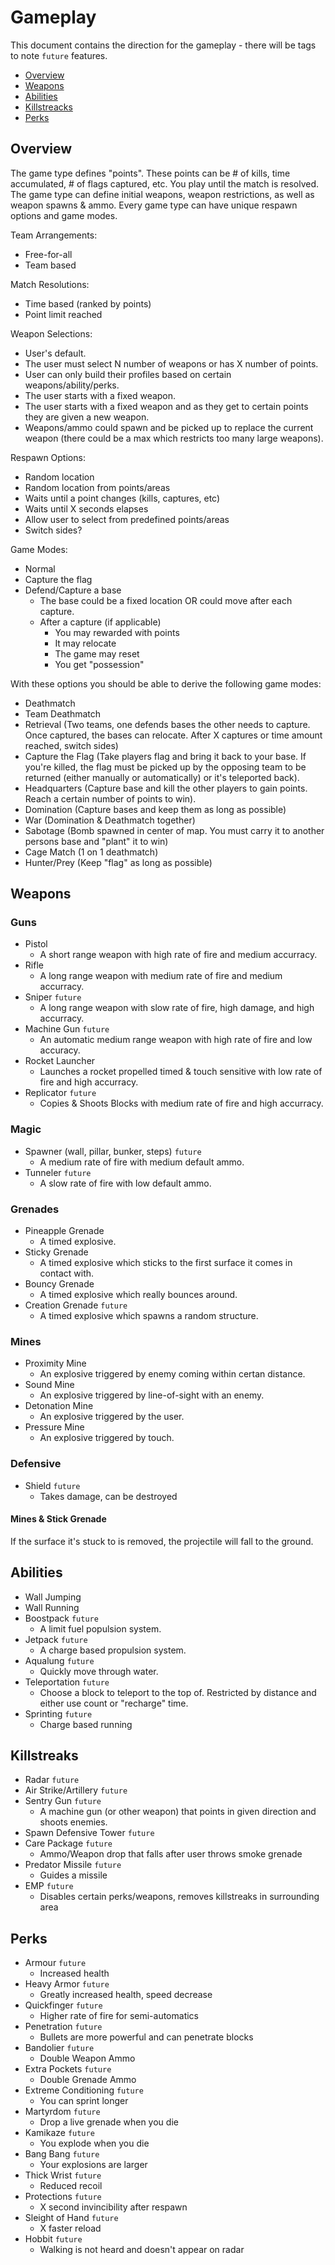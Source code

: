 # Gameplay

This document contains the direction for the gameplay - there will be tags to note `future` features.

- [Overview](#overview)
- [Weapons](#weapons)
- [Abilities](#abilities)
- [Killstreacks](#killstreaks)
- [Perks](#perks)

## Overview

The game type defines "points". These points can be # of kills, time accumulated, # of flags captured, etc. You play until the match is resolved. The game type can define initial weapons, weapon restrictions, as well as weapon spawns & ammo. Every game type can have unique respawn options and game modes.

Team Arrangements:
- Free-for-all
- Team based

Match Resolutions:
- Time based (ranked by points)
- Point limit reached

Weapon Selections:
- User's default.
- The user must select N number of weapons or has X number of points.
- User can only build their profiles based on certain weapons/ability/perks.
- The user starts with a fixed weapon.
- The user starts with a fixed weapon and as they get to certain points they are given a new weapon.
- Weapons/ammo could spawn and be picked up to replace the current weapon (there could be a max which restricts too many large weapons).

Respawn Options:
- Random location
- Random location from points/areas
- Waits until a point changes (kills, captures, etc)
- Waits until X seconds elapses
- Allow user to select from predefined points/areas
- Switch sides?

Game Modes:
- Normal
- Capture the flag
- Defend/Capture a base
  - The base could be a fixed location OR could move after each capture. 
  - After a capture (if applicable)
    - You may rewarded with points
    - It may relocate
    - The game may reset
    - You get "possession"

With these options you should be able to derive the following game modes:
- Deathmatch
- Team Deathmatch
- Retrieval (Two teams, one defends bases the other needs to capture. Once captured, the bases can relocate. After X captures or time amount reached, switch sides)
- Capture the Flag (Take players flag and bring it back to your base. If you're killed, the flag must be picked up by the opposing team to be returned (either manually or automatically) or it's teleported back).
- Headquarters (Capture base and kill the other players to gain points. Reach a certain number of points to win).
- Domination (Capture bases and keep them as long as possible)
- War (Domination & Deathmatch together)
- Sabotage (Bomb spawned in center of map. You must carry it to another persons base and "plant" it to win)
- Cage Match (1 on 1 deathmatch)
- Hunter/Prey (Keep "flag" as long as possible)

## Weapons

### Guns
- Pistol
  - A short range weapon with high rate of fire and medium accurracy.
- Rifle
  - A long range weapon with medium rate of fire and medium accurracy.
- Sniper `future`
  - A long range weapon with slow rate of fire, high damage, and high accurracy.
- Machine Gun `future`
  - An automatic medium range weapon with high rate of fire and low accuracy.
- Rocket Launcher
  - Launches a rocket propelled timed & touch sensitive with low rate of fire and high accurracy.
- Replicator `future`
  - Copies & Shoots Blocks with medium rate of fire and high accurracy.
  
### Magic
- Spawner (wall, pillar, bunker, steps) `future`
  - A medium rate of fire with medium default ammo.
- Tunneler `future`
  - A slow rate of fire with low default ammo.
  
### Grenades
- Pineapple Grenade
  - A timed explosive.
- Sticky Grenade
  - A timed explosive which sticks to the first surface it comes in contact with.
- Bouncy Grenade
  - A timed explosive which really bounces around.
- Creation Grenade `future`
  - A timed explosive which spawns a random structure.
  
### Mines
- Proximity Mine
  - An explosive triggered by enemy coming within certan distance.
- Sound Mine
  - An explosive triggered by line-of-sight with an enemy.
- Detonation Mine
  - An explosive triggered by the user.
- Pressure Mine
  - An explosive triggered by touch.

### Defensive
- Shield `future`
  - Takes damage, can be destroyed

#### Mines & Stick Grenade

If the surface it's stuck to is removed, the projectile will fall to the ground.

## Abilities

- Wall Jumping
- Wall Running
- Boostpack `future`
  - A limit fuel populsion system.
- Jetpack `future`
  - A charge based propulsion system.
- Aqualung `future`
  - Quickly move through water.
- Teleportation `future`
  - Choose a block to teleport to the top of. Restricted by distance and either use count or "recharge" time.
- Sprinting `future`
  - Charge based running

## Killstreaks

- Radar `future`
- Air Strike/Artillery `future`
- Sentry Gun `future`
  - A machine gun (or other weapon) that points in given direction and shoots enemies.
- Spawn Defensive Tower `future`
- Care Package `future`
  - Ammo/Weapon drop that falls after user throws smoke grenade
- Predator Missile `future`
  - Guides a missile
- EMP `future`
  - Disables certain perks/weapons, removes killstreaks in surrounding area

## Perks

- Armour `future`
  - Increased health
- Heavy Armor `future`
  - Greatly increased health, speed decrease
- Quickfinger `future`
  - Higher rate of fire for semi-automatics
- Penetration `future`
  - Bullets are more powerful and can penetrate blocks
- Bandolier `future`
  - Double Weapon Ammo
- Extra Pockets `future`
  - Double Grenade Ammo
- Extreme Conditioning `future`
  - You can sprint longer
- Martyrdom `future`
  - Drop a live grenade when you die
- Kamikaze `future`
  - You explode when you die
- Bang Bang `future`
  - Your explosions are larger
- Thick Wrist `future`
  - Reduced recoil
- Protections `future`
  - X second invincibility after respawn
- Sleight of Hand `future`
  - X faster reload
- Hobbit `future`
  - Walking is not heard and doesn't appear on radar
